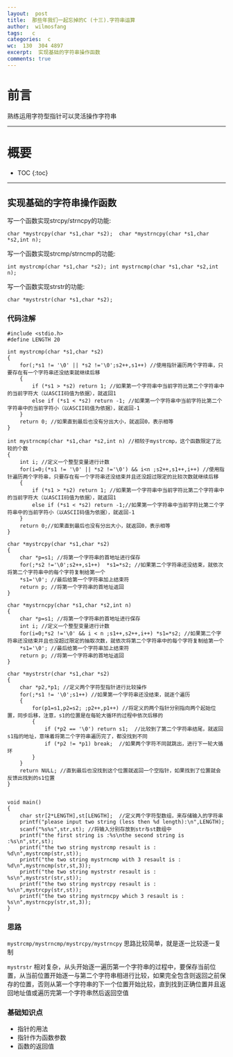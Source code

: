 ```yaml
---
layout:  post
title:  那些年我们一起忘掉的C (十三).字符串运算
author:  wilmosfang
tags:   c 
categories:  c
wc:  130  304 4897 
excerpt:  实现基础的字符串操作函数
comments: true
---
```



# 前言

熟练运用字符型指针可以灵活操作字符串

---

# 概要

* TOC
{:toc}

---

## 实现基础的字符串操作函数

写一个函数实现strcpy/strncpy的功能:

`char *mystrcpy(char *s1,char *s2); 
char *mystrncpy(char *s1,char *s2,int n);`

写一个函数实现strcmp/strncmp的功能:

`int mystrcmp(char *s1,char *s2);
int mystrncmp(char *s1,char *s2,int n);`

写一个函数实现strstr的功能:

`char *mystrstr(char *s1,char *s2);`



### 代码注解

~~~
#include <stdio.h>
#define LENGTH 20

int mystrcmp(char *s1,char *s2)
{
	for(;*s1 != '\0' || *s2 !='\0';s2++,s1++) //使用指针遍历两个字符串，只要存在有一个字符串还没结束就继续后移
	{
		if (*s1 > *s2) return 1; //如果第一个字符串中当前字符比第二个字符串中的当前字符大（以ASCII码值为依据），就返回1
		else if (*s1 < *s2) return -1; //如果第一个字符串中当前字符比第二个字符串中的当前字符小（以ASCII码值为依据），就返回-1
	}
	return 0; //如果直到最后也没有分出大小，就返回0，表示相等
}

int mystrncmp(char *s1,char *s2,int n) //相较于mystrcmp，这个函数限定了比较的个数
{
	int i; //定义一个整型变量进行计数
	for(i=0;(*s1 != '\0' || *s2 !='\0') && i<n ;s2++,s1++,i++) //使用指针遍历两个字符串，只要存在有一个字符串还没结束并且还没超过限定的比较次数就继续后移
	{
		if (*s1 > *s2) return 1; //如果第一个字符串中当前字符比第二个字符串中的当前字符大（以ASCII码值为依据），就返回1
		else if (*s1 < *s2) return -1;//如果第一个字符串中当前字符比第二个字符串中的当前字符小（以ASCII码值为依据），就返回-1
	}
	return 0;//如果直到最后也没有分出大小，就返回0，表示相等
}

char *mystrcpy(char *s1,char *s2)
{
	char *p=s1; //将第一个字符串的首地址进行保存
	for(;*s2 !='\0';s2++,s1++)	*s1=*s2; //如果第二个字符串还没结束，就依次将第二个字符串中的每个字符复制给第一个
	*s1='\0'; //最后给第一个字符串加上结束符
	return p; //将第一个字符串的首地址返回
}

char *mystrncpy(char *s1,char *s2,int n)
{
	char *p=s1; //将第一个字符串的首地址进行保存
	int i; //定义一个整型变量进行计数
	for(i=0;*s2 !='\0' && i < n ;s1++,s2++,i++) *s1=*s2; //如果第二个字符串还没结束并且也没超过限定的抽取次数，就依次将第二个字符串中的每个字符复制给第一个
	*s1='\0'; //最后给第一个字符串加上结束符
	return p; //将第一个字符串的首地址返回
}

char *mystrstr(char *s1,char *s2)
{
	char *p2,*p1; //定义两个字符型指针进行比较操作
	for(;*s1 != '\0';s1++) //如果第一个字符串还没结束，就逐个遍历
	{
		for(p1=s1,p2=s2; ;p2++,p1++) //将定义的两个指针分别指向两个起始位置，同步后移，注意，s1的位置是在每轮大循环的过程中依次后移的
		{
			if (*p2 == '\0') return s1;  //比较到了第二个字符串结尾，就返回s1指的地址，意味着将第二个字符串遍历完了，都没找到不同
		    if (*p2 != *p1) break;	//如果两个字符不同就跳出，进行下一轮大循环
		}
	}
	return NULL; //直到最后也没找到这个位置就返回一个空指针，如果找到了位置就会反馈出找到的s1位置
}


void main()
{		
	char str[2*LENGTH],st[LENGTH];  //定义两个字符型数组，来存储输入的字符串
	printf("please input two string (less then %d length):\n",LENGTH);
	scanf("%s%s",str,st); //将输入分别存放到str与st数组中
	printf("the first string is :%s\nthe second string is :%s\n",str,st); 
	printf("the two string mystrcmp resault is : %d\n",mystrcmp(str,st));
	printf("the two string mystrncmp with 3 resault is : %d\n",mystrncmp(str,st,3));
	printf("the two string mystrstr resault is : %s\n",mystrstr(str,st));
	printf("the two string mystrcpy resault is : %s\n",mystrcpy(str,st));
	printf("the two string mystrncpy which 3 resault is : %s\n",mystrncpy(str,st,3));	
}
~~~


### 思路

`mystrcmp/mystrncmp/mystrcpy/mystrncpy` 思路比较简单，就是逐一比较逐一复制

`mystrstr` 相对复杂，从头开始逐一遍历第一个字符串的过程中，要保存当前位置，从当前位置开始逐一与第二个字符串相进行比较，如果完全包含则返回之前保存的位置，否则从第一个字符串的下一个位置开始比较，直到找到正确位置并且返回地址值或遍历完第一个字符串然后返回空值


### 基础知识点


* 指针的用法
* 指针作为函数参数
* 函数的返回值
